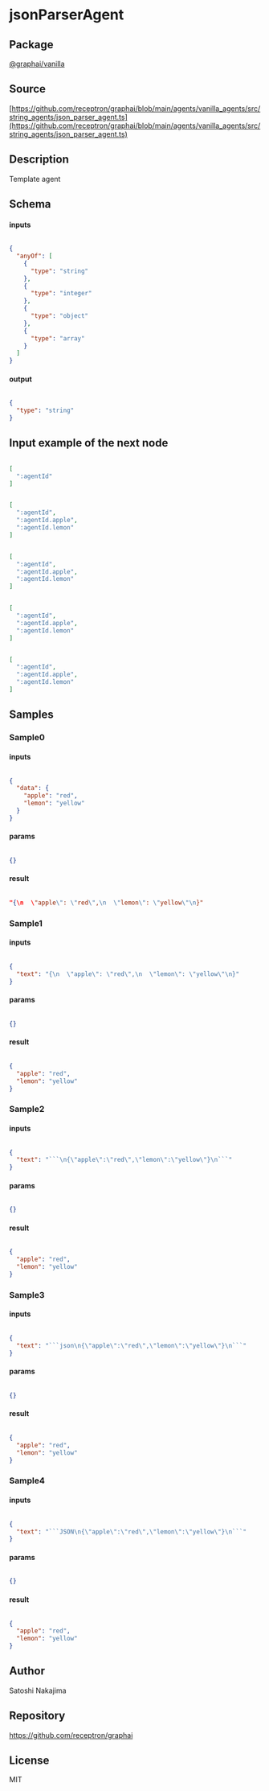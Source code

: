 # jsonParserAgent

## Package
[@graphai/vanilla](https://www.npmjs.com/package/@graphai/vanilla)
## Source
[https://github.com/receptron/graphai/blob/main/agents/vanilla_agents/src/string_agents/json_parser_agent.ts](https://github.com/receptron/graphai/blob/main/agents/vanilla_agents/src/string_agents/json_parser_agent.ts)

## Description

Template agent

## Schema

#### inputs

```json

{
  "anyOf": [
    {
      "type": "string"
    },
    {
      "type": "integer"
    },
    {
      "type": "object"
    },
    {
      "type": "array"
    }
  ]
}

````

#### output

```json

{
  "type": "string"
}

````

## Input example of the next node

```json

[
  ":agentId"
]

````
```json

[
  ":agentId",
  ":agentId.apple",
  ":agentId.lemon"
]

````
```json

[
  ":agentId",
  ":agentId.apple",
  ":agentId.lemon"
]

````
```json

[
  ":agentId",
  ":agentId.apple",
  ":agentId.lemon"
]

````
```json

[
  ":agentId",
  ":agentId.apple",
  ":agentId.lemon"
]

````

## Samples

### Sample0

#### inputs

```json

{
  "data": {
    "apple": "red",
    "lemon": "yellow"
  }
}

````

#### params

```json

{}

````

#### result

```json

"{\n  \"apple\": \"red\",\n  \"lemon\": \"yellow\"\n}"

````
### Sample1

#### inputs

```json

{
  "text": "{\n  \"apple\": \"red\",\n  \"lemon\": \"yellow\"\n}"
}

````

#### params

```json

{}

````

#### result

```json

{
  "apple": "red",
  "lemon": "yellow"
}

````
### Sample2

#### inputs

```json

{
  "text": "```\n{\"apple\":\"red\",\"lemon\":\"yellow\"}\n```"
}

````

#### params

```json

{}

````

#### result

```json

{
  "apple": "red",
  "lemon": "yellow"
}

````
### Sample3

#### inputs

```json

{
  "text": "```json\n{\"apple\":\"red\",\"lemon\":\"yellow\"}\n```"
}

````

#### params

```json

{}

````

#### result

```json

{
  "apple": "red",
  "lemon": "yellow"
}

````
### Sample4

#### inputs

```json

{
  "text": "```JSON\n{\"apple\":\"red\",\"lemon\":\"yellow\"}\n```"
}

````

#### params

```json

{}

````

#### result

```json

{
  "apple": "red",
  "lemon": "yellow"
}

````

## Author

Satoshi Nakajima

## Repository

https://github.com/receptron/graphai

## License

MIT

